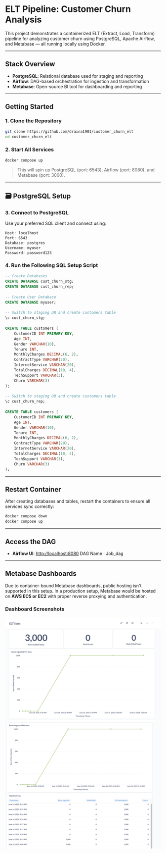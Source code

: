 # ELT Pipeline: Customer Churn Analysis

This project demonstrates a containerized ELT (Extract, Load, Transform) pipeline for analyzing customer churn using PostgreSQL, Apache Airflow, and Metabase — all running locally using Docker.

---

## Stack Overview

* **PostgreSQL**: Relational database used for staging and reporting
* **Airflow**: DAG-based orchestration for ingestion and transformation
* **Metabase**: Open-source BI tool for dashboarding and reporting

---

## Getting Started

### 1. Clone the Repository

```bash
git clone https://github.com/draina1901/customer_churn_elt
cd customer_churn_elt
```

### 2. Start All Services

```bash
docker compose up
```

> This will spin up PostgreSQL (port: 6543), Airflow (port: 8080), and Metabase (port: 3000).

---

## 🗃️ PostgreSQL Setup

### 3. Connect to PostgreSQL

Use your preferred SQL client and connect using:

```
Host: localhost
Port: 6543
Database: postgres
Username: myuser
Password: password123
```

### 4. Run the Following SQL Setup Script

```sql
-- Create Databases
CREATE DATABASE cust_churn_stg;
CREATE DATABASE cust_churn_rep;

-- Create User Database
CREATE DATABASE myuser;

-- Switch to staging DB and create customers table
\c cust_churn_stg;

CREATE TABLE customers (
    CustomerID INT PRIMARY KEY,
    Age INT,
    Gender VARCHAR(10),
    Tenure INT,
    MonthlyCharges DECIMAL(6, 2),
    ContractType VARCHAR(20),
    InternetService VARCHAR(20),
    TotalCharges DECIMAL(10, 4),
    TechSupport VARCHAR(3),
    Churn VARCHAR(3)
);

-- Switch to staging DB and create customers table
\c cust_churn_rep;

CREATE TABLE customers (
    CustomerID INT PRIMARY KEY,
    Age INT,
    Gender VARCHAR(10),
    Tenure INT,
    MonthlyCharges DECIMAL(6, 2),
    ContractType VARCHAR(20),
    InternetService VARCHAR(20),
    TotalCharges DECIMAL(10, 4),
    TechSupport VARCHAR(3),
    Churn VARCHAR(3)
);
```

---

## Restart Container

After creating databases and tables, restart the containers to ensure all services sync correctly:

```bash
docker compose down
docker compose up
```

---

##  Access the DAG

* **Airflow UI**: [http://localhost:8080](http://localhost:8080)
DAG Name : Job_dag

---

## Metabase Dashboards

Due to container-bound Metabase dashboards, public hosting isn't supported in this setup.
In a production setup, Metabase would be hosted on **AWS ECS or EC2** with proper reverse proxying and authentication.

### Dashboard Screenshots

![Dashboard Screenshot 1](images/Dashboard1.png)
![Dashboard Screenshot 2](images/Dashboard2.png)

